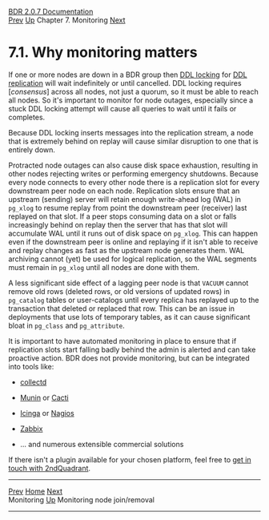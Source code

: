   [BDR 2.0.7 Documentation](README.md)                                                                                
  [Prev](monitoring.md "Monitoring")   [Up](monitoring.md)    Chapter 7. Monitoring    [Next](monitoring-node-join-remove.md "Monitoring node join/removal")  


# 7.1. Why monitoring matters

If one or more nodes are down in a BDR group then [DDL
locking](ddl-replication-advice.md#DDL-REPLICATION-LOCKING) for [DDL
replication](ddl-replication.md) will wait indefinitely or until
cancelled. DDL locking requires [*consensus*] across all
nodes, not just a quorum, so it must be able to reach all nodes. So
it\'s important to monitor for node outages, especially since a stuck
DDL locking attempt will cause all queries to wait until it fails or
completes.

Because DDL locking inserts messages into the replication stream, a node
that is extremely behind on replay will cause similar disruption to one
that is entirely down.

Protracted node outages can also cause disk space exhaustion, resulting
in other nodes rejecting writes or performing emergency shutdowns.
Because every node connects to every other node there is a replication
slot for every downstream peer node on each node. Replication slots
ensure that an upstream (sending) server will retain enough write-ahead
log (WAL) in `pg_xlog` to resume replay from point the
downstream peer (receiver) last replayed on that slot. If a peer stops
consuming data on a slot or falls increasingly behind on replay then the
server that has that slot will accumulate WAL until it runs out of disk
space on `pg_xlog`. This can happen even if the downstream
peer is online and replaying if it isn\'t able to receive and replay
changes as fast as the upstream node generates them. WAL archiving
cannot (yet) be used for logical replication, so the WAL segments must
remain in `pg_xlog` until all nodes are done with them.

A less significant side effect of a lagging peer node is that
`VACUUM` cannot remove old rows (deleted rows, or old versions
of updated rows) in `pg_catalog` tables or user-catalogs until
every replica has replayed up to the transaction that deleted or
replaced that row. This can be an issue in deployments that use lots of
temporary tables, as it can cause significant bloat in
`pg_class` and `pg_attribute`.

It is important to have automated monitoring in place to ensure that if
replication slots start falling badly behind the admin is alerted and
can take proactive action. BDR does not provide monitoring, but can be
integrated into tools like:

-   [collectd](https://collectd.org/)

-   [Munin](http://munin-monitoring.org/) or
    [Cacti](http://www.cacti.net/)

-   [Icinga](https://www.icinga.com/) or
    [Nagios](https://www.nagios.com/)

-   [Zabbix](http://www.zabbix.com/)

-   \... and numerous extensible commercial solutions

If there isn\'t a plugin available for your chosen platform, feel free
to [get in touch with
2ndQuadrant](http://2ndQuadrant.com).



  ---------------------------------------- -------------------------------------- ---------------------------------------------------------
  [Prev](monitoring.md)     [Home](README.md)      [Next](monitoring-node-join-remove.md)  
  Monitoring                                [Up](monitoring.md)                               Monitoring node join/removal
  ---------------------------------------- -------------------------------------- ---------------------------------------------------------
